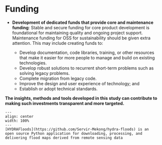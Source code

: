 # Funding

- **Development of dedicated funds that provide core and maintenance funding**: Stable and secure funding for core product development is foundational for maintaining quality and ongoing project support. Maintenance funding for OSS for sustainability should be given extra attention. This may include creating funds to: 

  - Develop documentation, code libraries, training, or other resources that make it easier for more people to manage and build on existing technologies. 
  - Develop robust solutions to recurrent short-term problems such as solving legacy problems. 
  - Complete migration from legacy code. 
  - Improve the design and user experience of technology; and 
  - Establish or adopt technical standards. 

**The insights, methods and tools developed in this study can contribute to making such investments transparent and more targeted.**

```{figure} ../images/hydra_floods.png
---
align: center
width: 100%
---
[HYDRAFloods](https://github.com/Servir-Mekong/hydra-floods) is an open source Python application for downloading, processing, and delivering flood maps derived from remote sensing data
```